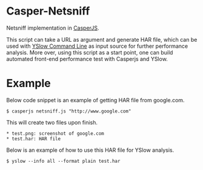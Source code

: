 Casper-Netsniff
===============

Netsniff implementation in [CasperJS](http://casperjs.org/).


This script can take a URL as argument and generate HAR file, which can be used with [YSlow Command Line](http://yslow.org/command-line-har/) as input source for further performance analysis. More over, using this script as a start point, one can build automated front-end performance test with Casperjs and YSlow.


# Example

  Below code snippet is an example of getting HAR file from google.com.

    $ casperjs netsniff.js "http://www.google.com"

  This will create two files upon finish.

    * test.png: screenshot of google.com
    * test.har: HAR file

  Below is an example of how to use this HAR file for YSlow analysis.

    $ yslow --info all --format plain test.har
